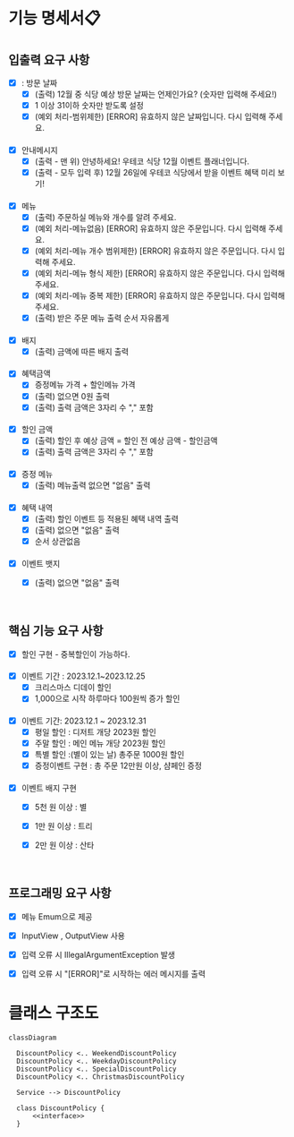 # 기능 명세서📋


## 입출력 요구 사항 
- [x] : 방문 날짜
  - [x]  (출력) 12월 중 식당 예상 방문 날짜는 언제인가요? (숫자만 입력해 주세요!)
  - [x]  1 이상 31이하 숫자만 받도록 설정
  - [x] (예외 처리-범위제한) [ERROR] 유효하지 않은 날짜입니다. 다시 입력해 주세요.
####
- [x] 안내메시지 
  - [x] (출력 - 맨 위) 안녕하세요! 우테코 식당 12월 이벤트 플래너입니다.
  - [x] (출력 - 모두 입력 후) 12월 26일에 우테코 식당에서 받을 이벤트 혜택 미리 보기!
####
- [x] 메뉴
  - [x] (출력) 주문하실 메뉴와 개수를 알려 주세요.
  - [x] (예외 처리-메뉴없음) [ERROR] 유효하지 않은 주문입니다. 다시 입력해 주세요.
  - [x] (예외 처리-메뉴 개수 범위제한) [ERROR] 유효하지 않은 주문입니다. 다시 입력해 주세요.
  - [x] (예외 처리-메뉴 형식 제한) [ERROR] 유효하지 않은 주문입니다. 다시 입력해 주세요.
  - [x] (예외 처리-메뉴 중복 제한) [ERROR] 유효하지 않은 주문입니다. 다시 입력해 주세요.
  - [x] (출력) 받은 주문 메뉴 출력 순서 자유롭게 
####
- [x] 배지
  - [x] (출력) 금액에 따른 배지 출력 
####
- [x] 혜택금액 
  - [x] 증정메뉴 가격 + 할인메뉴 가격
  - [x] (출력) 없으면 0원 출력 
  - [x] (출력)  출력 금액은 3자리 수 "," 포함
####
- [x] 할인 금액
  - [x] (출력) 할인 후 예상 금액 = 할인 전 예상 금액 - 할인금액
  - [x] (출력) 출력 금액은 3자리 수 "," 포함 
####
- [x] 증정 메뉴
  - [x] (출력) 메뉴출력 없으면 "없음" 출력

####
- [x] 혜택 내역
  - [x] (출력) 할인 이벤트 등 적용된 혜택 내역 출력
  - [x] (출력) 없으면 "없음" 출력
  - [x] 순서 상관없음
####
 - [x] 이벤트 뱃지
   - [x] (출력) 없으면 "없음" 출력
 

<br>

## 핵심 기능 요구 사항
- [x] 할인 구현  - 중복할인이 가능하다. 
####
- [x] 이벤트 기간 : 2023.12.1~2023.12.25
  - [x] 크리스마스 디데이 할인 
  - [x] 1,000으로 시작 하루마다 100원씩 증가 할인
####
  - [x] 이벤트 기간: 2023.12.1 ~ 2023.12.31
    - [x] 평일 할인 : 디저트 개당 2023원 할인
    - [x] 주말 할인 : 메인 메뉴 개당 2023원 할인 
    - [x] 특별 할인 :(별이 있는 날) 총주문 1000원 할인 
    - [x] 증정이벤트 구현  : 총 주문 12만원 이상, 샴페인 증정
####
- [x] 이벤트 배지 구현 
  - [x] 5천 원 이상 : 별
  - [x] 1만 원 이상 : 트리
  - [x] 2만 원 이상 : 산타

 
<br> 

## 프로그래밍 요구 사항
- [x] 메뉴 Emum으로 제공
- [x] InputView , OutputView 사용 
- [x] 입력 오류 시 IllegalArgumentException 발생 
- [x] 입력 오류 시 "[ERROR]"로 시작하는 에러 메시지를 출력 





# 클래스 구조도


```mermaid
classDiagram

  DiscountPolicy <.. WeekendDiscountPolicy
  DiscountPolicy <.. WeekdayDiscountPolicy
  DiscountPolicy <.. SpecialDiscountPolicy
  DiscountPolicy <.. ChristmasDiscountPolicy
  
  Service --> DiscountPolicy
  
  class DiscountPolicy {
      <<interface>>
  }
  
  

    
```